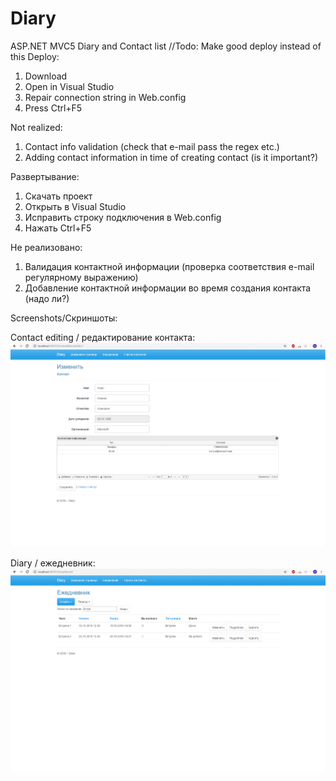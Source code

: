 # Diary
ASP.NET MVC5 Diary and Contact list
//Todo: Make good deploy instead of this
Deploy:
1) Download
2) Open in Visual Studio
3) Repair connection string in Web.config
4) Press Ctrl+F5

Not realized:
1) Contact info validation (check that e-mail pass the regex etc.)
2) Adding contact information in time of creating contact (is it important?)

Развертывание:
1) Скачать проект
2) Открыть в Visual Studio
3) Исправить строку подключения в Web.config
4) Нажать Ctrl+F5

Не реализовано:
1) Валидация контактной информации (проверка соответствия e-mail регулярному выражению)
2) Добавление контактной информации во время создания контакта (надо ли?)

Screenshots/Скриншоты:

Contact editing / редактирование контакта:
![alt text](https://github.com/CaptainIllidan/Diary/blob/master/Diary/Screenshots/ContactEdit.png)

Diary / ежедневник:
![alt text](https://github.com/CaptainIllidan/Diary/blob/master/Diary/Screenshots/Diary.png)
